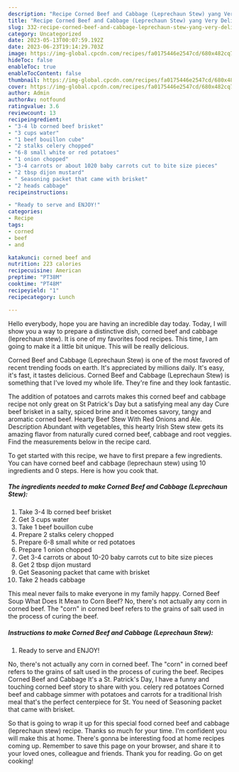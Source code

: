 ```yaml
---
description: "Recipe Corned Beef and Cabbage (Leprechaun Stew) yang Very Delicious"
title: "Recipe Corned Beef and Cabbage (Leprechaun Stew) yang Very Delicious"
slug: 332-recipe-corned-beef-and-cabbage-leprechaun-stew-yang-very-delicious
category: Uncategorized
date: 2023-05-13T00:07:59.192Z
date: 2023-06-23T19:14:29.703Z
image: https://img-global.cpcdn.com/recipes/fa0175446e2547cd/680x482cq70/corned-beef-and-cabbage-leprechaun-stew-recipe-main-photo.jpg
hideToc: false
enableToc: true
enableTocContent: false
thumbnail: https://img-global.cpcdn.com/recipes/fa0175446e2547cd/680x482cq70/corned-beef-and-cabbage-leprechaun-stew-recipe-main-photo.jpg
cover: https://img-global.cpcdn.com/recipes/fa0175446e2547cd/680x482cq70/corned-beef-and-cabbage-leprechaun-stew-recipe-main-photo.jpg
author: Admin
authorAv: notfound
ratingvalue: 3.6
reviewcount: 13
recipeingredient:
- "3-4 lb corned beef brisket"
- "3 cups water"
- "1 beef bouillon cube"
- "2 stalks celery chopped"
- "6-8 small white or red potatoes"
- "1 onion chopped"
- "3-4 carrots or about 1020 baby carrots cut to bite size pieces"
- "2 tbsp dijon mustard"
- " Seasoning packet that came with brisket"
- "2 heads cabbage"
recipeinstructions:

- "Ready to serve and ENJOY!"
categories:
- Recipe
tags:
- corned
- beef
- and

katakunci: corned beef and 
nutrition: 223 calories
recipecuisine: American
preptime: "PT38M"
cooktime: "PT48M"
recipeyield: "1"
recipecategory: Lunch

---
```



Hello everybody, hope you are having an incredible day today. Today, I will show you a way to prepare a distinctive dish, corned beef and cabbage (leprechaun stew). It is one of my favorites food recipes. This time, I am going to make it a little bit unique. This will be really delicious.

Corned Beef and Cabbage (Leprechaun Stew) is one of the most favored of recent trending foods on earth. It's appreciated by millions daily. It's easy, it's fast, it tastes delicious. Corned Beef and Cabbage (Leprechaun Stew) is something that I've loved my whole life. They're fine and they look fantastic.

The addition of potatoes and carrots makes this corned beef and cabbage recipe not only great on St Patrick&#39;s Day but a satisfying meal any day Cure beef brisket in a salty, spiced brine and it becomes savory, tangy and aromatic corned beef. Hearty Beef Stew With Red Onions and Ale. Description Abundant with vegetables, this hearty Irish Stew stew gets its amazing flavor from naturally cured corned beef, cabbage and root veggies. Find the measurements below in the recipe card.


To get started with this recipe, we have to first prepare a few ingredients. You can have corned beef and cabbage (leprechaun stew) using 10 ingredients and 0 steps. Here is how you cook that.

<!--inarticleads1-->

##### The ingredients needed to make Corned Beef and Cabbage (Leprechaun Stew):

1. Take 3-4 lb corned beef brisket
1. Get 3 cups water
1. Take 1 beef bouillon cube
1. Prepare 2 stalks celery chopped
1. Prepare 6-8 small white or red potatoes
1. Prepare 1 onion chopped
1. Get 3-4 carrots or about 10-20 baby carrots cut to bite size pieces
1. Get 2 tbsp dijon mustard
1. Get  Seasoning packet that came with brisket
1. Take 2 heads cabbage


This meal never fails to make everyone in my family happy. Corned Beef Soup What Does It Mean to Corn Beef? No, there&#39;s not actually any corn in corned beef. The &#34;corn&#34; in corned beef refers to the grains of salt used in the process of curing the beef. 

<!--inarticleads2-->

##### Instructions to make Corned Beef and Cabbage (Leprechaun Stew):


1. Ready to serve and ENJOY!

No, there&#39;s not actually any corn in corned beef. The &#34;corn&#34; in corned beef refers to the grains of salt used in the process of curing the beef. Recipes Corned Beef and Cabbage It&#39;s a St. Patrick&#39;s Day, I have a funny and touching corned beef story to share with you. celery red potatoes Corned beef and cabbage simmer with potatoes and carrots for a traditional Irish meal that&#39;s the perfect centerpiece for St. You need of Seasoning packet that came with brisket. 

So that is going to wrap it up for this special food corned beef and cabbage (leprechaun stew) recipe. Thanks so much for your time. I'm confident you will make this at home. There's gonna be interesting food at home recipes coming up. Remember to save this page on your browser, and share it to your loved ones, colleague and friends. Thank you for reading. Go on get cooking!
